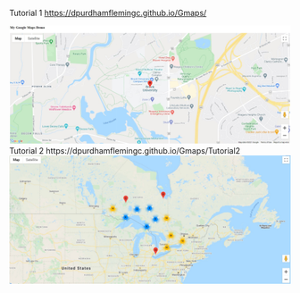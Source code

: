 Tutorial 1
https://dpurdhamflemingc.github.io/Gmaps/
<div>
  <img src="https://raw.githubusercontent.com/dpurdhamflemingc/Gmaps/main/Images/Tutorial1a.jpg" alt="Tutorial 1">
</div>
Tutorial 2
https://dpurdhamflemingc.github.io/Gmaps/Tutorial2
<div>
  <img src="https://raw.githubusercontent.com/dpurdhamflemingc/Gmaps/main/Images/Tutorial2.jpg" alt="Tutorial 2">
</div>
